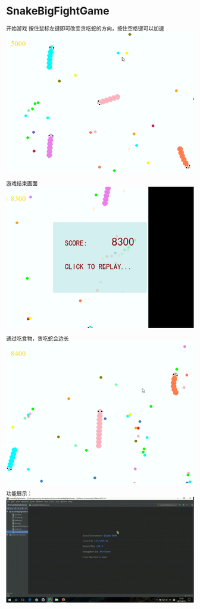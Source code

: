 # SnakeBigFightGame

开始游戏
按住鼠标左键即可改变贪吃蛇的方向，按住空格键可以加速
![1.png](https://github.com/SurpriseH/python_projects/blob/master/SnakeBigFightGame/readme_img/1.png)

游戏结束画面
![2.png](https://github.com/SurpriseH/python_projects/blob/master/SnakeBigFightGame/readme_img/2.png)

通过吃食物，贪吃蛇会边长
![3.png](https://github.com/SurpriseH/python_projects/blob/master/SnakeBigFightGame/readme_img/3.png)

功能展示：
![4.gif](https://github.com/SurpriseH/python_projects/blob/master/SnakeBigFightGame/readme_img/4.gif)
